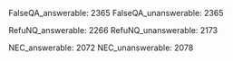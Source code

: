 FalseQA_answerable: 2365
FalseQA_unanswerable: 2365

RefuNQ_answerable: 2266
RefuNQ_unanswerable: 2173

NEC_answerable: 2072
NEC_unanswerable: 2078